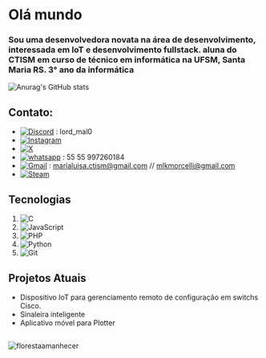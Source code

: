 # Olá mundo
### Sou uma desenvolvedora novata na área de desenvolvimento, interessada em IoT e desenvolvimento fullstack. aluna do CTISM em curso de técnico em informática na UFSM, Santa Maria RS. 3° ano da informática

![Anurag's GitHub stats](https://github-readme-stats.vercel.app/api?username=MLKmalu&show_icons=true&theme=tokyonight&locale=pt-br)

## Contato:

- [![Discord](https://img.shields.io/badge/Discord-%235865F2.svg?style=for-the-badge&logo=discord&logoColor=white)](https://discord.com/) : lord_mal0
- [![Instagram](https://img.shields.io/badge/Instagram-%23E4405F.svg?style=for-the-badge&logo=Instagram&logoColor=white)](https://www.instagram.com/mlkmal0/)
- [![X](https://img.shields.io/badge/X-000000?style=for-the-badge&logo=x&logoColor=white)](https://x.com/Mal00alM)
- [![whatsapp](https://img.shields.io/badge/WhatsApp-25D366?style=for-the-badge&logo=WhatsApp&logoColor=white)](https://web.whatsapp.com/) : 55 55 997260184
- [![Gmail](https://img.shields.io/badge/Gmail-D14836?style=for-the-badge&logo=gmail&logoColor=white)](https://mail.google.com/) : marialuisa.ctism@gmail.com // mlkmorcelli@gmail.com
- [![Steam](https://img.shields.io/badge/Steam-000000?style=for-the-badge&logo=steam&logoColor=white)](https://steamcommunity.com/id/Lord_Mal0/)
## Tecnologias

1. ![C](https://img.shields.io/badge/c-%2300599C.svg?style=for-the-badge&logo=c&logoColor=white)
2. ![JavaScript](https://img.shields.io/badge/javascript-%23323330.svg?style=for-the-badge&logo=javascript&logoColor=%23F7DF1E)
3. ![PHP](https://img.shields.io/badge/php-%23777BB4.svg?style=for-the-badge&logo=php&logoColor=white)
4. ![Python](https://img.shields.io/badge/python-3670A0?style=for-the-badge&logo=python&logoColor=ffdd54)
5. ![Git](https://img.shields.io/badge/git-%23F05033.svg?style=for-the-badge&logo=git&logoColor=white)

## Projetos Atuais

- Dispositivo IoT para gerenciamento remoto de configuração em switchs Cisco.
- Sinaleira inteligente
- Aplicativo móvel para Plotter
  
##

![florestaamanhecer](https://i.pinimg.com/originals/bf/78/35/bf78358ddb423e409345ef9006c3415f.gif)
